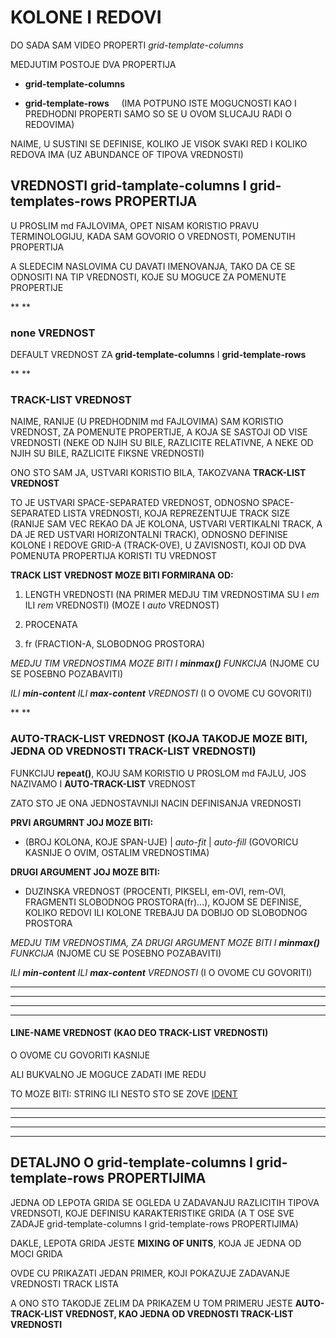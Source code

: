 # KOLONE I REDOVI

DO SADA SAM VIDEO PROPERTI *grid-template-columns*

MEDJUTIM POSTOJE DVA PROPERTIJA

- **grid-template-columns**

- **grid-template-rows** &nbsp;&nbsp;&nbsp;&nbsp;(IMA POTPUNO ISTE MOGUCNOSTI KAO I PREDHODNI PROPERTI SAMO SO SE U OVOM SLUCAJU RADI O REDOVIMA)

NAIME, U SUSTINI SE DEFINISE, KOLIKO JE VISOK SVAKI RED I KOLIKO REDOVA IMA (UZ ABUNDANCE OF TIPOVA VREDNOSTI)

## VREDNOSTI grid-tamplate-columns I grid-templates-rows PROPERTIJA

U PROSLIM md FAJLOVIMA, OPET NISAM KORISTIO PRAVU TERMINOLOGIJU, KADA SAM GOVORIO O VREDNOSTI, POMENUTIH PROPERTIJA

A SLEDECIM NASLOVIMA CU DAVATI IMENOVANJA, TAKO DA CE SE ODNOSITI NA TIP VREDNOSTI, KOJE SU MOGUCE ZA POMENUTE PROPERTIJE

**
**

### none VREDNOST

DEFAULT VREDNOST ZA **grid-template-columns** I **grid-template-rows**

**
**

### TRACK-LIST VREDNOST

NAIME, RANIJE (U PREDHODNIM md FAJLOVIMA) SAM KORISTIO VREDNOST, ZA POMENUTE PROPERTIJE, A KOJA SE SASTOJI OD VISE VREDNOSTI (NEKE OD NJIH SU BILE, RAZLICITE RELATIVNE, A NEKE OD NJIH SU BILE, RAZLICITE FIKSNE VREDNOSTI)

ONO STO SAM JA, USTVARI KORISTIO BILA, TAKOZVANA **TRACK-LIST VREDNOST**

TO JE USTVARI SPACE-SEPARATED VREDNOST, ODNOSNO SPACE-SEPARATED LISTA VREDNOSTI, KOJA REPREZENTUJE TRACK SIZE (RANIJE SAM VEC REKAO DA JE KOLONA, USTVARI VERTIKALNI TRACK, A DA JE RED USTVARI HORIZONTALNI TRACK), ODNOSNO DEFINISE KOLONE I REDOVE GRID-A (TRACK-OVE), U ZAVISNOSTI, KOJI OD DVA POMENUTA PROPERTIJA KORISTI TU VREDNOST

**TRACK LIST VREDNOST MOZE BITI FORMIRANA OD:**

1. LENGTH VREDNOSTI (NA PRIMER MEDJU TIM VREDNOSTIMA SU I *em* ILI *rem* VREDNOSTI) (MOZE I *auto* VREDNOST)

1. PROCENATA

1. fr (FRACTION-A, SLOBODNOG PROSTORA)

*MEDJU TIM VREDNOSTIMA MOZE BITI I **minmax()** FUNKCIJA* (NJOME CU SE POSEBNO POZABAVITI)

*ILI **min-content** ILI **max-content** VREDNOSTI* (I O OVOME CU GOVORITI)

**
**

### AUTO-TRACK-LIST VREDNOST (KOJA TAKODJE MOZE BITI, JEDNA OD VREDNOSTI TRACK-LIST VREDNOSTI)

FUNKCIJU **repeat()**, KOJU SAM KORISTIO U PROSLOM md FAJLU, JOS NAZIVAMO I **AUTO-TRACK-LIST** VREDNOST

ZATO STO JE ONA JEDNOSTAVNIJI NACIN DEFINISANJA VREDNOSTI

**PRVI ARGUMRNT JOJ MOZE BITI:**

- (BROJ KOLONA, KOJE SPAN-UJE) | *auto-fit* | *auto-fill* (GOVORICU KASNIJE O OVIM, OSTALIM VREDNOSTIMA)

**DRUGI ARGUMENT JOJ MOZE BITI:**

- DUZINSKA VREDNOST (PROCENTI, PIKSELI, em-OVI, rem-OVI, FRAGMENTI SLOBODNOG PROSTORA(fr)...), KOJOM SE DEFINISE, KOLIKO REDOVI ILI KOLONE TREBAJU DA DOBIJO OD SLOBODNOG PROSTORA

*MEDJU TIM VREDNOSTIMA, ZA DRUGI ARGUMENT MOZE BITI I **minmax()** FUNKCIJA* (NJOME CU SE POSEBNO POZABAVITI)

*ILI **min-content** ILI **max-content** VREDNOSTI* (I O OVOME CU GOVORITI)

****
****
****
****

#### LINE-NAME VREDNOST (KAO DEO TRACK-LIST VREDNOSTI)

O OVOME CU GOVORITI KASNIJE

ALI BUKVALNO JE MOGUCE ZADATI IME REDU

TO MOZE BITI: STRING ILI NESTO STO SE ZOVE [IDENT](https://developer.mozilla.org/en-US/docs/Web/CSS/custom-ident)

****
****
****
****

## DETALJNO O grid-template-columns I grid-template-rows PROPERTIJIMA

JEDNA OD LEPOTA GRIDA SE OGLEDA U ZADAVANJU RAZLICITIH TIPOVA VREDNSOTI, KOJE DEFINISU KARAKTERISTIKE GRIDA (A T OSE SVE ZADAJE grid-template-columns I grid-template-rows PROPERTIJIMA)

DAKLE, LEPOTA GRIDA JESTE **MIXING OF UNITS**, KOJA JE JEDNA OD MOCI GRIDA

OVDE CU PRIKAZATI JEDAN PRIMER, KOJI POKAZUJE ZADAVANJE VREDNOSTI TRACK LISTA

A ONO STO TAKODJE ZELIM DA PRIKAZEM U TOM PRIMERU JESTE **AUTO-TRACK-LIST VREDNOST, KAO JEDNA OD VREDNOSTI TRACK-LIST VREDNOSTI**

